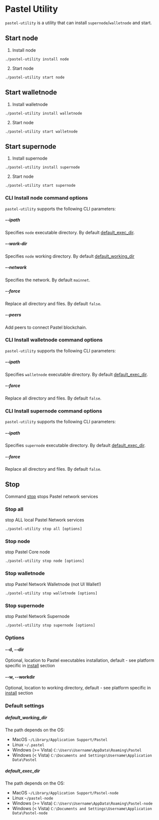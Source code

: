 # Pastel Utility
`pastel-utility` is a utility that can install `supernode`/`walletnode` and start.

## Start node
1. Install node

``` shell
./pastel-utility install node
```

2. Start node

``` shell
./pastel-utility start node
```

## Start walletnode
1. Install walletnode

``` shell
./pastel-utility install walletnode
```

2. Start node

``` shell
./pastel-utility start walletnode
```

## Start supernode
1. Install supernode

``` shell
./pastel-utility install supernode
```

2. Start node

``` shell
./pastel-utility start supernode
```

### CLI Install node command options
`pastel-utility` supports the following CLI parameters:

##### --ipath
Specifies `node` executable directory. By default [default_exec_dir](#default_exec_dir).
##### --work-dir
Specifies `node` working directory. By default [default_working_dir](#default_working_dir)
##### --network
Specifies the network. By default `mainnet`.
##### --force
Replace all directory and files. By default `false`.
##### --peers
Add peers to connect Pastel blockchain.

### CLI Install walletnode command options
`pastel-utility` supports the following CLI parameters:

##### --ipath
Specifies `walletnode` executable directory. By default [default_exec_dir](#default_exec_dir).
##### --force
Replace all directory and files. By default `false`.

### CLI Install supernode command options
`pastel-utility` supports the following CLI parameters:

##### --ipath
Specifies `supernode` executable directory. By default [default_exec_dir](#default_exec_dir).
##### --force
Replace all directory and files. By default `false`.

## Stop
Command [stop](#stop) stops Pastel network services

### Stop all

stop ALL local Pastel Network services

``` shell
./pastel-utility stop all [options]
```

### Stop node

stop Pastel Core node

``` shell
./pastel-utility stop node [options]
```

### Stop walletnode

stop Pastel Network Walletnode (not UI Wallet!)

``` shell
./pastel-utility stop walletnode [options]
```

### Stop supernode

stop Pastel Network Supernode

``` shell
./pastel-utility stop supernode [options]
```

### Options

#### --d, --dir

Optional, location to Pastel executables installation, default - see platform specific in [install](#install) section

#### --w, --workdir

Optional, location to working directory, default - see platform specific in [install](#install) section

### Default settings

##### default_working_dir

The path depends on the OS:
* MacOS `~/Library/Application Support/Pastel`
* Linux `~/.pastel`
* Windows (>= Vista) `C:\Users\Username\AppData\Roaming\Pastel`
* Windows (< Vista) `C:\Documents and Settings\Username\Application Data\Pastel`

##### default_exec_dir

The path depends on the OS:
* MacOS `~/Library/Application Support/Pastel-node`
* Linux `~/pastel-node`
* Windows (>= Vista) `C:\Users\Username\AppData\Roaming\Pastel-node`
* Windows (< Vista) `C:\Documents and Settings\Username\Application Data\Pastel-node`